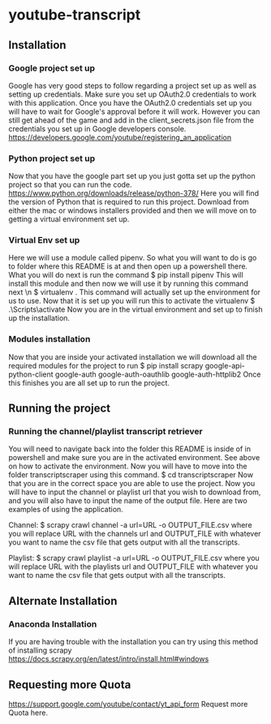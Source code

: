 # youtube-transcript

## Installation

### Google project set up

Google has very good steps to follow regarding a project set up as well as setting up credentials. Make sure you set up OAuth2.0 credentials to work with this application. Once you have the OAuth2.0 credentials set up you will have to wait for Google's approval before it will work. However you can still get ahead of the game and add in the client_secrets.json file from the credentials you set up in Google developers console.
https://developers.google.com/youtube/registering_an_application

### Python project set up

Now that you have the google part set up you just gotta set up the python project so that you can run the code.
https://www.python.org/downloads/release/python-378/ 
Here you will find the version of Python that is required to run this project. Download from either the mac or windows installers provided and then we will move on to getting a virtual environment set up.

### Virtual Env set up

Here we will use a module called pipenv. So what you will want to do is go to folder where this README is at and then open up a powershell there. What you will do next is run the command 
$ pip install pipenv
This will install this module and then now we will use it by running this command next \n
$ virtualenv .
This command will actually set up the environment for us to use. Now that it is set up you will run this to activate the virtualenv
$ .\Scripts\activate
Now you are in the virtual environment and set up to finish up the installation.

### Modules installation

Now that you are inside your activated installation we will download all the required modules for the project to run
$ pip install scrapy google-api-python-client google-auth google-auth-oauthlib google-auth-httplib2
Once this finishes you are all set up to run the project.

## Running the project

### Running the channel/playlist transcript retriever

You will need to navigate back into the folder this README is inside of in powershell and make sure you are in the activated environment. See above on how to activate the environment. Now you will have to move into the folder transcriptscraper using this command.
$ cd transcriptscraper
Now that you are in the correct space you are able to use the project. Now you will have to input the channel or playlist url that you wish to download from, and you will also have to input the name of the output file. Here are two examples of using the application.

Channel:
$ scrapy crawl channel -a url=URL -o OUTPUT_FILE.csv
where you will replace URL with the channels url and OUTPUT_FILE with whatever you want to name the csv file that gets output with all the transcripts.

Playlist:
$ scrapy crawl playlist -a url=URL -o OUTPUT_FILE.csv
where you will replace URL with the playlists url and OUTPUT_FILE with whatever you want to name the csv file that gets output with all the transcripts.

## Alternate Installation

### Anaconda Installation

If you are having trouble with the installation you can try using this method of installing scrapy 
https://docs.scrapy.org/en/latest/intro/install.html#windows

## Requesting more Quota

https://support.google.com/youtube/contact/yt_api_form Request more Quota here.
